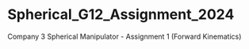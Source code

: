 # Spherical_G12_Assignment_2024
Company 3 Spherical Manipulator - Assignment 1 (Forward Kinematics)

